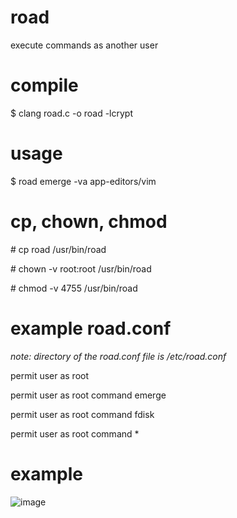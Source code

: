 # road
execute commands as another user

# compile
$ clang road.c -o road -lcrypt

# usage
$ road emerge -va app-editors/vim

# cp, chown, chmod
\# cp road /usr/bin/road

\# chown -v root:root /usr/bin/road

\# chmod -v 4755 /usr/bin/road

# example road.conf
*note: directory of the road.conf file is /etc/road.conf*

permit user as root

permit user as root command emerge

permit user as root command fdisk

permit user as root command *

# example
![image](https://github.com/user-attachments/assets/abd86fed-0427-4968-801d-46425fdf31e8)
